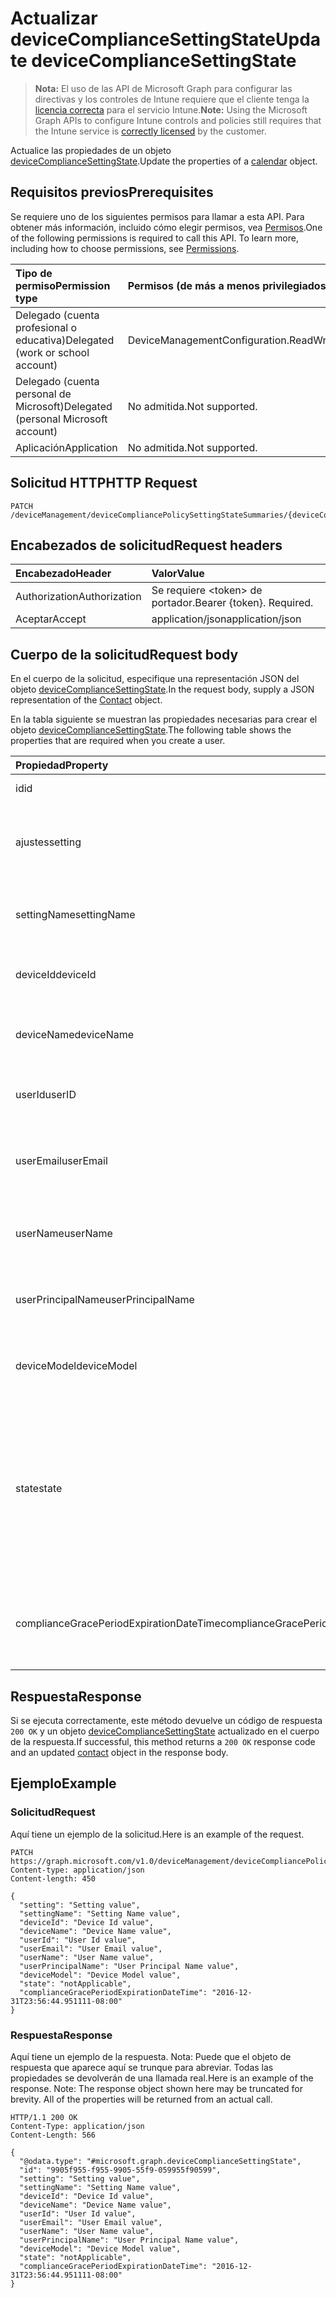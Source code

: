 # <a name="update-devicecompliancesettingstate"></a><span data-ttu-id="871e2-101">Actualizar deviceComplianceSettingState</span><span class="sxs-lookup"><span data-stu-id="871e2-101">Update deviceComplianceSettingState</span></span>

> <span data-ttu-id="871e2-102">**Nota:** El uso de las API de Microsoft Graph para configurar las directivas y los controles de Intune requiere que el cliente tenga la [licencia correcta](https://go.microsoft.com/fwlink/?linkid=839381) para el servicio Intune.</span><span class="sxs-lookup"><span data-stu-id="871e2-102">**Note:** Using the Microsoft Graph APIs to configure Intune controls and policies still requires that the Intune service is [correctly licensed](https://go.microsoft.com/fwlink/?linkid=839381) by the customer.</span></span>

<span data-ttu-id="871e2-103">Actualice las propiedades de un objeto [deviceComplianceSettingState](../resources/intune_deviceconfig_devicecompliancesettingstate.md).</span><span class="sxs-lookup"><span data-stu-id="871e2-103">Update the properties of a [calendar](../resources/intune_deviceconfig_devicecompliancesettingstate.md) object.</span></span>
## <a name="prerequisites"></a><span data-ttu-id="871e2-104">Requisitos previos</span><span class="sxs-lookup"><span data-stu-id="871e2-104">Prerequisites</span></span>
<span data-ttu-id="871e2-p101">Se requiere uno de los siguientes permisos para llamar a esta API. Para obtener más información, incluido cómo elegir permisos, vea [Permisos](../../../concepts/permissions_reference.md).</span><span class="sxs-lookup"><span data-stu-id="871e2-p101">One of the following permissions is required to call this API. To learn more, including how to choose permissions, see [Permissions](../../../concepts/permissions_reference.md).</span></span>

|<span data-ttu-id="871e2-107">Tipo de permiso</span><span class="sxs-lookup"><span data-stu-id="871e2-107">Permission type</span></span>|<span data-ttu-id="871e2-108">Permisos (de más a menos privilegiados)</span><span class="sxs-lookup"><span data-stu-id="871e2-108">Permissions (from least to most privileged)</span></span>|
|:---|:---|
|<span data-ttu-id="871e2-109">Delegado (cuenta profesional o educativa)</span><span class="sxs-lookup"><span data-stu-id="871e2-109">Delegated (work or school account)</span></span>|<span data-ttu-id="871e2-110">DeviceManagementConfiguration.ReadWrite.All</span><span class="sxs-lookup"><span data-stu-id="871e2-110">DeviceManagementConfiguration.ReadWrite.All</span></span>|
|<span data-ttu-id="871e2-111">Delegado (cuenta personal de Microsoft)</span><span class="sxs-lookup"><span data-stu-id="871e2-111">Delegated (personal Microsoft account)</span></span>|<span data-ttu-id="871e2-112">No admitida.</span><span class="sxs-lookup"><span data-stu-id="871e2-112">Not supported.</span></span>|
|<span data-ttu-id="871e2-113">Aplicación</span><span class="sxs-lookup"><span data-stu-id="871e2-113">Application</span></span>|<span data-ttu-id="871e2-114">No admitida.</span><span class="sxs-lookup"><span data-stu-id="871e2-114">Not supported.</span></span>|

## <a name="http-request"></a><span data-ttu-id="871e2-115">Solicitud HTTP</span><span class="sxs-lookup"><span data-stu-id="871e2-115">HTTP Request</span></span>
<!-- {
  "blockType": "ignored"
}
-->
``` http
PATCH /deviceManagement/deviceCompliancePolicySettingStateSummaries/{deviceCompliancePolicySettingStateSummaryId}/deviceComplianceSettingStates/{deviceComplianceSettingStateId}
```

## <a name="request-headers"></a><span data-ttu-id="871e2-116">Encabezados de solicitud</span><span class="sxs-lookup"><span data-stu-id="871e2-116">Request headers</span></span>
|<span data-ttu-id="871e2-117">Encabezado</span><span class="sxs-lookup"><span data-stu-id="871e2-117">Header</span></span>|<span data-ttu-id="871e2-118">Valor</span><span class="sxs-lookup"><span data-stu-id="871e2-118">Value</span></span>|
|:---|:---|
|<span data-ttu-id="871e2-119">Authorization</span><span class="sxs-lookup"><span data-stu-id="871e2-119">Authorization</span></span>|<span data-ttu-id="871e2-120">Se requiere &lt;token&gt; de portador.</span><span class="sxs-lookup"><span data-stu-id="871e2-120">Bearer {token}. Required.</span></span>|
|<span data-ttu-id="871e2-121">Aceptar</span><span class="sxs-lookup"><span data-stu-id="871e2-121">Accept</span></span>|<span data-ttu-id="871e2-122">application/json</span><span class="sxs-lookup"><span data-stu-id="871e2-122">application/json</span></span>|

## <a name="request-body"></a><span data-ttu-id="871e2-123">Cuerpo de la solicitud</span><span class="sxs-lookup"><span data-stu-id="871e2-123">Request body</span></span>
<span data-ttu-id="871e2-124">En el cuerpo de la solicitud, especifique una representación JSON del objeto [deviceComplianceSettingState](../resources/intune_deviceconfig_devicecompliancesettingstate.md).</span><span class="sxs-lookup"><span data-stu-id="871e2-124">In the request body, supply a JSON representation of the [Contact](../resources/intune_deviceconfig_devicecompliancesettingstate.md) object.</span></span>

<span data-ttu-id="871e2-125">En la tabla siguiente se muestran las propiedades necesarias para crear el objeto [deviceComplianceSettingState](../resources/intune_deviceconfig_devicecompliancesettingstate.md).</span><span class="sxs-lookup"><span data-stu-id="871e2-125">The following table shows the properties that are required when you create a user.</span></span>

|<span data-ttu-id="871e2-126">Propiedad</span><span class="sxs-lookup"><span data-stu-id="871e2-126">Property</span></span>|<span data-ttu-id="871e2-127">Tipo</span><span class="sxs-lookup"><span data-stu-id="871e2-127">Type</span></span>|<span data-ttu-id="871e2-128">Descripción</span><span class="sxs-lookup"><span data-stu-id="871e2-128">Description</span></span>|
|:---|:---|:---|
|<span data-ttu-id="871e2-129">id</span><span class="sxs-lookup"><span data-stu-id="871e2-129">id</span></span>|<span data-ttu-id="871e2-130">String</span><span class="sxs-lookup"><span data-stu-id="871e2-130">String</span></span>|<span data-ttu-id="871e2-131">Clave de la entidad</span><span class="sxs-lookup"><span data-stu-id="871e2-131">Key of the setting.</span></span>|
|<span data-ttu-id="871e2-132">ajustes</span><span class="sxs-lookup"><span data-stu-id="871e2-132">setting</span></span>|<span data-ttu-id="871e2-133">String</span><span class="sxs-lookup"><span data-stu-id="871e2-133">String</span></span>|<span data-ttu-id="871e2-134">El nombre de la clase de configuración y el nombre de propiedad.</span><span class="sxs-lookup"><span data-stu-id="871e2-134">The setting class name and property name.</span></span>|
|<span data-ttu-id="871e2-135">settingName</span><span class="sxs-lookup"><span data-stu-id="871e2-135">settingName</span></span>|<span data-ttu-id="871e2-136">String</span><span class="sxs-lookup"><span data-stu-id="871e2-136">String</span></span>|<span data-ttu-id="871e2-137">El nombre de configuración que se está notificando</span><span class="sxs-lookup"><span data-stu-id="871e2-137">The Setting Name that is being reported</span></span>|
|<span data-ttu-id="871e2-138">deviceId</span><span class="sxs-lookup"><span data-stu-id="871e2-138">deviceId</span></span>|<span data-ttu-id="871e2-139">String</span><span class="sxs-lookup"><span data-stu-id="871e2-139">String</span></span>|<span data-ttu-id="871e2-140">El identificador del dispositivo que se está notificando</span><span class="sxs-lookup"><span data-stu-id="871e2-140">The Device Id that is being reported</span></span>|
|<span data-ttu-id="871e2-141">deviceName</span><span class="sxs-lookup"><span data-stu-id="871e2-141">deviceName</span></span>|<span data-ttu-id="871e2-142">String</span><span class="sxs-lookup"><span data-stu-id="871e2-142">String</span></span>|<span data-ttu-id="871e2-143">El nombre del dispositivo que se está notificando</span><span class="sxs-lookup"><span data-stu-id="871e2-143">The Device Name that is being reported</span></span>|
|<span data-ttu-id="871e2-144">userId</span><span class="sxs-lookup"><span data-stu-id="871e2-144">userID</span></span>|<span data-ttu-id="871e2-145">String</span><span class="sxs-lookup"><span data-stu-id="871e2-145">String</span></span>|<span data-ttu-id="871e2-146">El identificador del usuario que se está notificando</span><span class="sxs-lookup"><span data-stu-id="871e2-146">The user Id that is being reported</span></span>|
|<span data-ttu-id="871e2-147">userEmail</span><span class="sxs-lookup"><span data-stu-id="871e2-147">userEmail</span></span>|<span data-ttu-id="871e2-148">String</span><span class="sxs-lookup"><span data-stu-id="871e2-148">String</span></span>|<span data-ttu-id="871e2-149">La dirección de correo electrónico del usuario que se está notificando</span><span class="sxs-lookup"><span data-stu-id="871e2-149">The User email address that is being reported</span></span>|
|<span data-ttu-id="871e2-150">userName</span><span class="sxs-lookup"><span data-stu-id="871e2-150">userName</span></span>|<span data-ttu-id="871e2-151">String</span><span class="sxs-lookup"><span data-stu-id="871e2-151">String</span></span>|<span data-ttu-id="871e2-152">El nombre de usuario que se está notificando</span><span class="sxs-lookup"><span data-stu-id="871e2-152">The User Name that is being reported</span></span>|
|<span data-ttu-id="871e2-153">userPrincipalName</span><span class="sxs-lookup"><span data-stu-id="871e2-153">userPrincipalName</span></span>|<span data-ttu-id="871e2-154">String</span><span class="sxs-lookup"><span data-stu-id="871e2-154">String</span></span>|<span data-ttu-id="871e2-155">El nombre principal de usuario que se está notificando</span><span class="sxs-lookup"><span data-stu-id="871e2-155">The User PrincipalName that is being reported</span></span>|
|<span data-ttu-id="871e2-156">deviceModel</span><span class="sxs-lookup"><span data-stu-id="871e2-156">deviceModel</span></span>|<span data-ttu-id="871e2-157">String</span><span class="sxs-lookup"><span data-stu-id="871e2-157">String</span></span>|<span data-ttu-id="871e2-158">El modelo de dispositivo que se está notificando</span><span class="sxs-lookup"><span data-stu-id="871e2-158">The device model that is being reported</span></span>|
|<span data-ttu-id="871e2-159">state</span><span class="sxs-lookup"><span data-stu-id="871e2-159">state</span></span>|<span data-ttu-id="871e2-160">String</span><span class="sxs-lookup"><span data-stu-id="871e2-160">String</span></span>|<span data-ttu-id="871e2-161">Estado de cumplimiento de la configuración. Los valores posibles son: `unknown`, `notApplicable`, `compliant`, `remediated`, `nonCompliant`, `error` y `conflict`.</span><span class="sxs-lookup"><span data-stu-id="871e2-161">The compliance state of the setting Possible values are: `unknown`, `notApplicable`, `compliant`, `remediated`, `nonCompliant`, `error`, `conflict`.</span></span>|
|<span data-ttu-id="871e2-162">complianceGracePeriodExpirationDateTime</span><span class="sxs-lookup"><span data-stu-id="871e2-162">complianceGracePeriodExpirationDateTime</span></span>|<span data-ttu-id="871e2-163">DateTimeOffset</span><span class="sxs-lookup"><span data-stu-id="871e2-163">DateTimeOffset</span></span>|<span data-ttu-id="871e2-164">La fecha y hora en que expira el período de gracia de cumplimiento del dispositivo</span><span class="sxs-lookup"><span data-stu-id="871e2-164">The DateTime when device compliance grace period expires</span></span>|



## <a name="response"></a><span data-ttu-id="871e2-165">Respuesta</span><span class="sxs-lookup"><span data-stu-id="871e2-165">Response</span></span>
<span data-ttu-id="871e2-166">Si se ejecuta correctamente, este método devuelve un código de respuesta `200 OK` y un objeto [deviceComplianceSettingState](../resources/intune_deviceconfig_devicecompliancesettingstate.md) actualizado en el cuerpo de la respuesta.</span><span class="sxs-lookup"><span data-stu-id="871e2-166">If successful, this method returns a `200 OK` response code and an updated [contact](../resources/intune_deviceconfig_devicecompliancesettingstate.md) object in the response body.</span></span>

## <a name="example"></a><span data-ttu-id="871e2-167">Ejemplo</span><span class="sxs-lookup"><span data-stu-id="871e2-167">Example</span></span>
### <a name="request"></a><span data-ttu-id="871e2-168">Solicitud</span><span class="sxs-lookup"><span data-stu-id="871e2-168">Request</span></span>
<span data-ttu-id="871e2-169">Aquí tiene un ejemplo de la solicitud.</span><span class="sxs-lookup"><span data-stu-id="871e2-169">Here is an example of the request.</span></span>
``` http
PATCH https://graph.microsoft.com/v1.0/deviceManagement/deviceCompliancePolicySettingStateSummaries/{deviceCompliancePolicySettingStateSummaryId}/deviceComplianceSettingStates/{deviceComplianceSettingStateId}
Content-type: application/json
Content-length: 450

{
  "setting": "Setting value",
  "settingName": "Setting Name value",
  "deviceId": "Device Id value",
  "deviceName": "Device Name value",
  "userId": "User Id value",
  "userEmail": "User Email value",
  "userName": "User Name value",
  "userPrincipalName": "User Principal Name value",
  "deviceModel": "Device Model value",
  "state": "notApplicable",
  "complianceGracePeriodExpirationDateTime": "2016-12-31T23:56:44.951111-08:00"
}
```

### <a name="response"></a><span data-ttu-id="871e2-170">Respuesta</span><span class="sxs-lookup"><span data-stu-id="871e2-170">Response</span></span>
<span data-ttu-id="871e2-p102">Aquí tiene un ejemplo de la respuesta. Nota: Puede que el objeto de respuesta que aparece aquí se trunque para abreviar. Todas las propiedades se devolverán de una llamada real.</span><span class="sxs-lookup"><span data-stu-id="871e2-p102">Here is an example of the response. Note: The response object shown here may be truncated for brevity. All of the properties will be returned from an actual call.</span></span>
``` http
HTTP/1.1 200 OK
Content-Type: application/json
Content-Length: 566

{
  "@odata.type": "#microsoft.graph.deviceComplianceSettingState",
  "id": "9905f955-f955-9905-55f9-059955f90599",
  "setting": "Setting value",
  "settingName": "Setting Name value",
  "deviceId": "Device Id value",
  "deviceName": "Device Name value",
  "userId": "User Id value",
  "userEmail": "User Email value",
  "userName": "User Name value",
  "userPrincipalName": "User Principal Name value",
  "deviceModel": "Device Model value",
  "state": "notApplicable",
  "complianceGracePeriodExpirationDateTime": "2016-12-31T23:56:44.951111-08:00"
}
```



